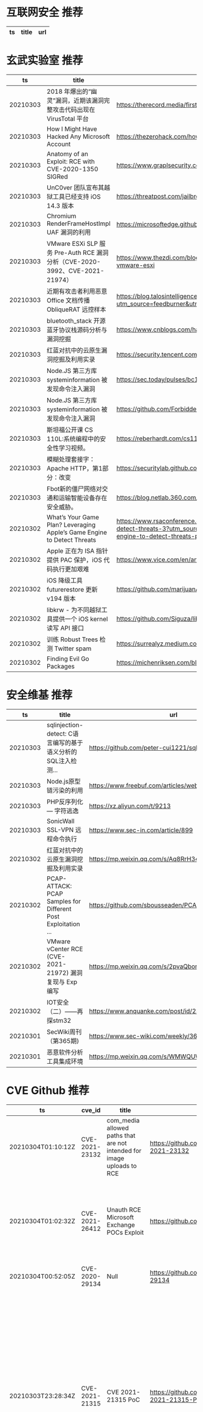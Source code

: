 # 互联网安全 推荐
| ts | title | url| 
| --- | --- | ---| 


# 玄武实验室 推荐
| ts | title | url| 
| --- | --- | ---| 
| 20210303 | 2018 年爆出的“幽灵”漏洞，近期该漏洞完整攻击代码出现在 VirusTotal 平台 | https://therecord.media/first-fully-weaponized-spectre-exploit-discovered-online/| 
| 20210303 | How I Might Have Hacked Any Microsoft Account | https://thezerohack.com/how-i-might-have-hacked-any-microsoft-account| 
| 20210303 | Anatomy of an Exploit: RCE with CVE-2020-1350 SIGRed | https://www.graplsecurity.com/post/anatomy-of-an-exploit-rce-with-cve-2020-1350-sigred| 
| 20210303 | UnC0ver 团队宣布其越狱工具已经支持 iOS 14.3 版本 | https://threatpost.com/jailbreak-tool-works-on-iphones-up-to-ios-14-3/164420/| 
| 20210303 | Chromium RenderFrameHostImpl UAF 漏洞的利用 | https://microsoftedge.github.io/edgevr/posts/yet-another-uaf/| 
| 20210303 | VMware ESXi SLP 服务 Pre-Auth RCE 漏洞分析（CVE-2020-3992、CVE-2021-21974） | https://www.thezdi.com/blog/2021/3/1/cve-2020-3992-amp-cve-2021-21974-pre-auth-remote-code-execution-in-vmware-esxi| 
| 20210303 | 近期有攻击者利用恶意 Office 文档传播 ObliqueRAT 远控样本 | https://blog.talosintelligence.com/2021/02/obliquerat-new-campaign.html?utm_source=feedburner&utm_medium=feed&utm_campaign=Feed%3A+feedburner%2FTalos+%28Talos%E2%84%A2+Blog%29| 
| 20210303 | bluetooth_stack 开源蓝牙协议栈源码分析与漏洞挖掘 | https://www.cnblogs.com/hac425/p/14470699.html| 
| 20210303 | 红蓝对抗中的云原生漏洞挖掘及利用实录 | https://security.tencent.com/index.php/blog/msg/183| 
| 20210303 | Node.JS 第三方库 systeminformation 被发现命令注入漏洞 | https://sec.today/pulses/bc156e11-0a44-49a5-af0e-124516b58119/| 
| 20210303 | Node.JS 第三方库 systeminformation 被发现命令注入漏洞 | https://github.com/ForbiddenProgrammer/CVE-2021-21315-PoC| 
| 20210303 | 斯坦福公开课 CS 110L:系统编程中的安全性学习视频。 | https://reberhardt.com/cs110l/spring-2020/| 
| 20210303 | 模糊处理套接字：Apache HTTP，第1部分：改变 | https://securitylab.github.com/research/fuzzing-apache-1/| 
| 20210303 | Fbot新的僵尸网络对交通和运输智能设备存在安全威胁。 | https://blog.netlab.360.com/fbot-is-now-riding-the-traffic-and-transportation-smart-devices-en/| 
| 20210302 | What’s Your Game Plan? Leveraging Apple’s Game Engine to Detect Threats | https://www.rsaconference.com/library/Presentation/USA/2019/whats-your-game-plan-leveraging-apples-game-engine-to-detect-threats-3?utm_source=twitter&utm_medium=social&utm_content=whats-your-game-plan-leveraging-apples-game-engine-to-detect-threats-presentation&utm_campaign=march-20201-rsac365&postID=4532250272| 
| 20210302 | Apple 正在为 ISA 指针提供 PAC 保护，iOS 代码执行更加艰难 | https://www.vice.com/en/article/pkd4kg/apple-is-going-to-make-it-harder-to-hack-iphones-with-zero-click-attacks| 
| 20210302 | iOS 降级工具 futurerestore 更新 v194 版本 | https://github.com/marijuanARM/futurerestore/releases/tag/194| 
| 20210302 | libkrw - 为不同越狱工具提供一个 iOS kernel 读写 API 接口 | https://github.com/Siguza/libkrw| 
| 20210302 | 训练 Robust Trees 检测 Twitter spam | https://surrealyz.medium.com/robust-trees-for-security-577061177320| 
| 20210302 | Finding Evil Go Packages | https://michenriksen.com/blog/finding-evil-go-packages/| 


# 安全维基 推荐
| ts | title | url| 
| --- | --- | ---| 
| 20210303 | sqlinjection-detect: C语言编写的基于语义分析的SQL注入检测... | https://github.com/peter-cui1221/sqlinjection-detect| 
| 20210303 | Node.js原型链污染的利用 | https://www.freebuf.com/articles/web/264966.html| 
| 20210303 | PHP反序列化 — 字符逃逸 | https://xz.aliyun.com/t/9213| 
| 20210303 | SonicWall SSL-VPN 远程命令执行 | https://www.sec-in.com/article/899| 
| 20210302 | 红蓝对抗中的云原生漏洞挖掘及利用实录 | https://mp.weixin.qq.com/s/Aq8RrH34PTkmF8lKzdY38g| 
| 20210302 | PCAP-ATTACK: PCAP Samples for Different Post Exploitation ... | https://github.com/sbousseaden/PCAP-ATTACK| 
| 20210302 | VMware vCenter RCE (CVE-2021-21972) 漏洞复现与 Exp 编写 | https://mp.weixin.qq.com/s/2pvaQborwMM8UHnWS_CeXA| 
| 20210302 | IOT安全（二）——再探stm32 | https://www.anquanke.com/post/id/231440| 
| 20210301 | SecWiki周刊（第365期) | https://www.sec-wiki.com/weekly/365| 
| 20210301 | 恶意软件分析工具集成环境 | https://mp.weixin.qq.com/s/WMWQUWu8dt45iQsrcLfSxg| 


# CVE Github 推荐
| ts | cve_id | title | url | cve_detail| 
| --- | --- | --- | --- | ---| 
| 20210304T01:10:12Z | CVE-2021-23132 | com_media allowed paths that are not intended for image uploads to RCE | https://github.com/HoangKien1020/CVE-2021-23132 | 未查询到CVE信息| 
| 20210304T01:02:32Z | CVE-2021-26412 | Unauth RCE Microsoft Exchange POCs Exploit | https://github.com/Udyz/CVE-2021-26412 | Microsoft Exchange Server Remote Code Execution Vulnerability This CVE ID is unique from CVE-2021-26854, CVE-2021-26855, CVE-2021-26857, CVE-2021-26858, CVE-2021-27065, CVE-2021-27078.| 
| 20210304T00:52:05Z | CVE-2020-29134 | Null | https://github.com/lucxssouza/CVE-2020-29134 | 未查询到CVE信息| 
| 20210303T23:28:34Z | CVE-2021-21315 | CVE 2021-21315 PoC | https://github.com/ForbiddenProgrammer/CVE-2021-21315-PoC | The System Information Library for Node.JS (npm package %systeminformation%) is an open source collection of functions to retrieve detailed hardware, system and OS information. In systeminformation before version 5.3.1 there is a command injection vulnerability. Problem was fixed in version 5.3.1. As a workaround instead of upgrading, be sure to check or sanitize service parameters that are passed to si.inetLatency(), si.inetChecksite(), si.services(), si.processLoad() ... do only allow strings, reject any arrays. String sanitation works as expected.| 
| 20210303T23:16:52Z | CVE-2021-21972 | Nmap script to check vulnerability CVE-2021-21972 | https://github.com/GuayoyoLabs/CVE-2021-21972 | The vSphere Client (HTML5) contains a remote code execution vulnerability in a vCenter Server plugin. A malicious actor with network access to port 443 may exploit this issue to execute commands with unrestricted privileges on the underlying operating system that hosts vCenter Server. This affects VMware vCenter Server (7.x before 7.0 U1c, 6.7 before 6.7 U3l and 6.5 before 6.5 U3n) and VMware Cloud Foundation (4.x before 4.2 and 3.x before 3.10.1.2).| 
| 20210303T21:52:31Z | 未知编号 | 2020l4web-app-mockup-DanCvejn created by GitHub Classroom | https://github.com/pslib-cz/2020l4web-app-mockup-DanCvejn | 未查询到CVE信息| 
| 20210303T21:26:37Z | CVE-2020-28926 | Null | https://github.com/lorsanta/exploit-CVE-2020-28926 | ReadyMedia (aka MiniDLNA) before versions 1.3.0 allows remote code execution. Sending a malicious UPnP HTTP request to the miniDLNA service using HTTP chunked encoding can lead to a signedness bug resulting in a buffer overflow in calls to memcpy/memmove.| 
| 20210303T16:42:30Z | CVE-2021-21972 | Null | https://github.com/QmF0c3UK/CVE-2021-21972-vCenter-6.5-7.0-RCE-POC | The vSphere Client (HTML5) contains a remote code execution vulnerability in a vCenter Server plugin. A malicious actor with network access to port 443 may exploit this issue to execute commands with unrestricted privileges on the underlying operating system that hosts vCenter Server. This affects VMware vCenter Server (7.x before 7.0 U1c, 6.7 before 6.7 U3l and 6.5 before 6.5 U3n) and VMware Cloud Foundation (4.x before 4.2 and 3.x before 3.10.1.2).| 
| 20210303T14:54:21Z | CVE-2021-21972 | CVE-2021-21972 Exploit | https://github.com/NS-Sp4ce/CVE-2021-21972 | The vSphere Client (HTML5) contains a remote code execution vulnerability in a vCenter Server plugin. A malicious actor with network access to port 443 may exploit this issue to execute commands with unrestricted privileges on the underlying operating system that hosts vCenter Server. This affects VMware vCenter Server (7.x before 7.0 U1c, 6.7 before 6.7 U3l and 6.5 before 6.5 U3n) and VMware Cloud Foundation (4.x before 4.2 and 3.x before 3.10.1.2).| 
| 20210303T10:53:02Z | CVE-2021-27246 | Null | https://github.com/synacktiv/CVE-2021-27246_Pwn2Own2020 | 未查询到CVE信息| 


# klee on Github 推荐
| ts | title | url | stars | forks| 
| --- | --- | --- | --- | ---| 
| 20210304T01:09:49Z | An open-source Chinese font derived from Fontworks% Klee One. 一款基于 FONTWORKS 的 Klee One 的开源中文字体。 | https://github.com/lxgw/LxgwWenKai | 214 | 6| 
| 20210303T23:18:58Z | KLEE support llvm-9.0.0 | https://github.com/YizhuoZhai/yzklee | 0 | 0| 
| 20210303T21:15:30Z | Null | https://github.com/abbykleespie/LAWk5AbbyKleespie.appstudio | 0 | 0| 
| 20210303T18:47:08Z | Null | https://github.com/fontworks-fonts/Klee | 375 | 10| 
| 20210303T13:15:04Z | KLEE Symbolic Execution Engine | https://github.com/klee/klee | 1638 | 483| 
| 20210303T02:24:23Z | KleeneExpressions | https://github.com/ostomachion/Kleene | 1 | 0| 
| 20210302T21:59:57Z | Null | https://github.com/BertKleewein/BertKleewein.github.io | 0 | 0| 
| 20210302T21:47:56Z | The default Gatsby starter | https://github.com/leehammond/kleehammond-com | 0 | 0| 
| 20210302T16:34:54Z | RVT is a collection of tools/libraries to support both static and dynamic verification of Rust programs. | https://github.com/project-oak/rust-verification-tools | 109 | 7| 
| 20210302T08:46:04Z | a leetcode question each day, your salary increment $100 per day | https://github.com/guoxiangCN/kLeetcode | 0 | 0| 


# s2e on Github 推荐
| ts | title | url | stars | forks| 
| --- | --- | --- | --- | ---| 


# exploit on Github 推荐
| ts | title | url | stars | forks| 
| --- | --- | --- | --- | ---| 
| 20210304T01:08:22Z | A CTF web app designed to teach software developers application security by showcasing what vulnerable code looks like, how to write code to exploit the vulnerability, and how to write code to patch the vulnerability. | https://github.com/neumaneuma/appseccheat.codes | 0 | 0| 
| 20210304T01:02:49Z | Open-Source Vulnerability Intelligence Center - Unified source of vulnerability, exploit and threat Intelligence feeds | https://github.com/Patrowl/PatrowlHearsData | 9 | 4| 
| 20210304T01:02:32Z | Unauth RCE Microsoft Exchange POCs Exploit | https://github.com/Udyz/CVE-2021-26412 | 0 | 0| 
| 20210304T00:53:22Z | Root shell exploit for several Xiaomi routers: 4A Gigabit, 4A 100M, 4, 4C, 3Gv2, 4Q, miWifi 3C... | https://github.com/acecilia/OpenWRTInvasion | 356 | 74| 
| 20210304T00:50:16Z | 🔍NVD exploit & JVN(Japan Vulnerability Notes) easy description | https://github.com/nomi-sec/NVD-Exploit-List-Ja | 8 | 5| 
| 20210304T00:36:24Z | This repository is primarily maintained by Omar Santos and includes thousands of resources related to ethical hacking  / penetration testing, digital forensics and incident response (DFIR), vulnerability research, exploit development, reverse engineering, and more. | https://github.com/The-Art-of-Hacking/h4cker | 9080 | 1462| 
| 20210304T00:28:28Z | Unnamed PS1 save game backup loader thing | https://github.com/socram8888/PS1SaveExploit | 0 | 0| 
| 20210304T00:15:40Z | Null | https://github.com/Fish-Sticks/bunch-of-exploits | 0 | 0| 
| 20210304T00:05:34Z | Set of CLI tools for automatically generating (as well as testing) PHP exploits. | https://github.com/madberries/sourceforage | 0 | 0| 
| 20210303T23:59:48Z | Null | https://github.com/NonSwag/TNLAntiExploit | 0 | 0| 


# backdoor on Github 推荐
| ts | title | url | stars | forks| 
| --- | --- | --- | --- | ---| 
| 20210304T00:08:01Z | Linux Kernel module-less implant (backdoor) | https://github.com/milabs/kopycat | 4 | 2| 
| 20210303T20:29:37Z | A port of BHIS%s Backdoors & Breaches for playingcards.io | https://github.com/FirmGuardian/backdoors-and-breaches-pcio | 1 | 1| 
| 20210303T19:26:35Z | Threat Emulation and Red Teaming Framework. | https://github.com/quantumcored/remote_hacker_probe | 28 | 5| 
| 20210303T19:09:51Z | Motorola NC1500 Backdoor Password | https://github.com/billchaison/nc1500 | 2 | 0| 
| 20210303T18:21:55Z | server and target backdoor with python | https://github.com/zeru2/backdoor | 0 | 0| 
| 20210303T16:48:23Z | Null | https://github.com/Wiilldd/backdoor | 0 | 0| 
| 20210303T15:13:40Z | Simple Backdoor plugin for 1.12.2. | https://github.com/MajesticWaffle/Minecraft-Backdoor | 1 | 0| 
| 20210303T14:05:42Z | Null | https://github.com/viamAhmadi/simple-backdoor | 0 | 0| 
| 20210303T13:46:36Z | AMWScan (PHP Antimalware Scanner) is a free tool to scan php files and analyze your project to find any malicious code inside it. | https://github.com/marcocesarato/PHP-Antimalware-Scanner | 173 | 32| 
| 20210303T13:25:52Z | Simple backdoor on Python 3 and C++ for windows. Works as reverse shell. Needs in small modification. | https://github.com/Retr0-code/Phoenix | 2 | 0| 


# fuzz on Github 推荐
| ts | title | url | stars | forks| 
| --- | --- | --- | --- | ---| 
| 20210303T13:55:27Z | Null | https://github.com/ranking-agent/json-schema-fuzz | 0 | 0| 
| 20210303T13:51:16Z | syzkaller is an unsupervised coverage-guided kernel fuzzer | https://github.com/google/syzkaller | 3385 | 778| 
| 20210303T13:27:40Z | Null | https://github.com/LadyDzidzor/fuzzy-octo-goggles | 0 | 0| 
| 20210303T13:24:44Z | OSS-Fuzz - continuous fuzzing for open source software. | https://github.com/google/oss-fuzz | 5987 | 1201| 
| 20210303T13:21:56Z | A list of payload and bypass lists for penetration testing and red team infrastructure build. | https://github.com/ffffffff0x/AboutSecurity | 157 | 43| 
| 20210303T13:14:59Z | Null | https://github.com/erdifajarf/PMDK_FuzzyAHP | 0 | 0| 
| 20210303T13:12:08Z | Setup scripts for 32bit JavaScriptCore Fuzzing Setup | https://github.com/pmatos/jsc32-fuzz-setup | 0 | 0| 
| 20210303T12:35:02Z | ProFuzzBench - A Benchmark for Stateful Protocol Fuzzing | https://github.com/profuzzbench/profuzzbench | 58 | 13| 
| 20210303T12:05:09Z | White-box fuzzer for Java bytecode | https://github.com/vorpal-research/kex | 6 | 5| 
| 20210303T11:49:29Z | A dictionary-like class that supports fuzzy key lookups, written in Python. | https://github.com/TomLaMantia/fuzzy-dictionary | 0 | 0| 



# 日更新程序
